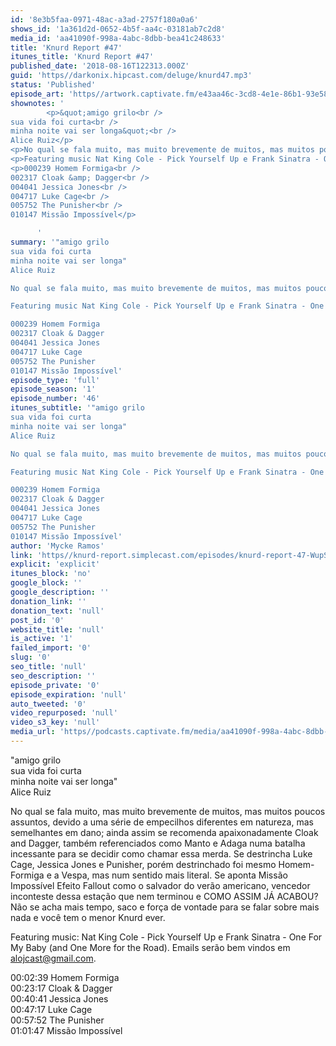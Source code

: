 ```yaml
---
id: '8e3b5faa-0971-48ac-a3ad-2757f180a0a6'
shows_id: '1a361d2d-0652-4b5f-aa4c-03181ab7c2d8'
media_id: 'aa41090f-998a-4abc-8dbb-bea41c248633'
title: 'Knurd Report #47'
itunes_title: 'Knurd Report #47'
published_date: '2018-08-16T122313.000Z'
guid: 'https//darkonix.hipcast.com/deluge/knurd47.mp3'
status: 'Published'
episode_art: 'https//artwork.captivate.fm/e43aa46c-3cd8-4e1e-86b1-93e5863c4080/1000-itunes-1582315387.jpg'
shownotes: '
        <p>&quot;amigo grilo<br />
sua vida foi curta<br />
minha noite vai ser longa&quot;<br />
Alice Ruiz</p>
<p>No qual se fala muito, mas muito brevemente de muitos, mas muitos poucos assuntos, devido a uma série de empecilhos diferentes em natureza, mas semelhantes em dano; ainda assim se recomenda apaixonadamente Cloak and Dagger, também referenciados como Manto e Adaga numa batalha incessante para se decidir como chamar essa merda. Se destrincha Luke Cage, Jessica Jones e Punisher, porém destrinchado foi mesmo Homem-Formiga e a Vespa, mas num sentido mais literal. Se aponta Missão Impossível Efeito Fallout como o salvador do verão americano, vencedor inconteste dessa estação que nem terminou e COMO ASSIM JÁ ACABOU? Não se acha mais tempo, saco e força de vontade para se falar sobre mais nada e você tem o menor Knurd ever.</p>
<p>Featuring music Nat King Cole - Pick Yourself Up e Frank Sinatra - One For My Baby (and One More for the Road). Emails serão bem vindos em alojcast@gmail.com.</p>
<p>000239 Homem Formiga<br />
002317 Cloak &amp; Dagger<br />
004041 Jessica Jones<br />
004717 Luke Cage<br />
005752 The Punisher<br />
010147 Missão Impossível</p>

      '
summary: '"amigo grilo
sua vida foi curta
minha noite vai ser longa"
Alice Ruiz

No qual se fala muito, mas muito brevemente de muitos, mas muitos poucos assuntos, devido a uma série de empecilhos diferentes em natureza, mas semelhantes em dano; ainda assim se recomenda apaixonadamente Cloak and Dagger, também referenciados como Manto e Adaga numa batalha incessante para se decidir como chamar essa merda. Se destrincha Luke Cage, Jessica Jones e Punisher, porém destrinchado foi mesmo Homem-Formiga e a Vespa, mas num sentido mais literal. Se aponta Missão Impossível Efeito Fallout como o salvador do verão americano, vencedor inconteste dessa estação que nem terminou e COMO ASSIM JÁ ACABOU? Não se acha mais tempo, saco e força de vontade para se falar sobre mais nada e você tem o menor Knurd ever.

Featuring music Nat King Cole - Pick Yourself Up e Frank Sinatra - One For My Baby (and One More for the Road). Emails serão bem vindos em alojcast@gmail.com.

000239 Homem Formiga
002317 Cloak & Dagger
004041 Jessica Jones
004717 Luke Cage
005752 The Punisher
010147 Missão Impossível'
episode_type: 'full'
episode_season: '1'
episode_number: '46'
itunes_subtitle: '"amigo grilo
sua vida foi curta
minha noite vai ser longa"
Alice Ruiz

No qual se fala muito, mas muito brevemente de muitos, mas muitos poucos assuntos, devido a uma série de empecilhos diferentes em natureza, mas semelhantes em dano; ainda assim se recomenda apaixonadamente Cloak and Dagger, também referenciados como Manto e Adaga numa batalha incessante para se decidir como chamar essa merda. Se destrincha Luke Cage, Jessica Jones e Punisher, porém destrinchado foi mesmo Homem-Formiga e a Vespa, mas num sentido mais literal. Se aponta Missão Impossível Efeito Fallout como o salvador do verão americano, vencedor inconteste dessa estação que nem terminou e COMO ASSIM JÁ ACABOU? Não se acha mais tempo, saco e força de vontade para se falar sobre mais nada e você tem o menor Knurd ever.

Featuring music Nat King Cole - Pick Yourself Up e Frank Sinatra - One For My Baby (and One More for the Road). Emails serão bem vindos em alojcast@gmail.com.

000239 Homem Formiga
002317 Cloak & Dagger
004041 Jessica Jones
004717 Luke Cage
005752 The Punisher
010147 Missão Impossível'
author: 'Mycke Ramos'
link: 'https//knurd-report.simplecast.com/episodes/knurd-report-47-WupSF6d6'
explicit: 'explicit'
itunes_block: 'no'
google_block: ''
google_description: ''
donation_link: ''
donation_text: 'null'
post_id: '0'
website_title: 'null'
is_active: '1'
failed_import: '0'
slug: '0'
seo_title: 'null'
seo_description: ''
episode_private: '0'
episode_expiration: 'null'
auto_tweeted: '0'
video_repurposed: 'null'
video_s3_key: 'null'
media_url: 'https//podcasts.captivate.fm/media/aa41090f-998a-4abc-8dbb-bea41c248633/knurd47_tc.mp3'
---
```

"amigo grilo  
sua vida foi curta  
minha noite vai ser longa"  
Alice Ruiz

No qual se fala muito, mas muito brevemente de muitos, mas muitos poucos assuntos, devido a uma série de empecilhos diferentes em natureza, mas semelhantes em dano; ainda assim se recomenda apaixonadamente Cloak and Dagger, também referenciados como Manto e Adaga numa batalha incessante para se decidir como chamar essa merda. Se destrincha Luke Cage, Jessica Jones e Punisher, porém destrinchado foi mesmo Homem-Formiga e a Vespa, mas num sentido mais literal. Se aponta Missão Impossível Efeito Fallout como o salvador do verão americano, vencedor inconteste dessa estação que nem terminou e COMO ASSIM JÁ ACABOU? Não se acha mais tempo, saco e força de vontade para se falar sobre mais nada e você tem o menor Knurd ever.

Featuring music: Nat King Cole - Pick Yourself Up e Frank Sinatra - One For My Baby (and One More for the Road). Emails serão bem vindos em alojcast@gmail.com.

00:02:39 Homem Formiga  
00:23:17 Cloak & Dagger  
00:40:41 Jessica Jones  
00:47:17 Luke Cage  
00:57:52 The Punisher  
01:01:47 Missão Impossível